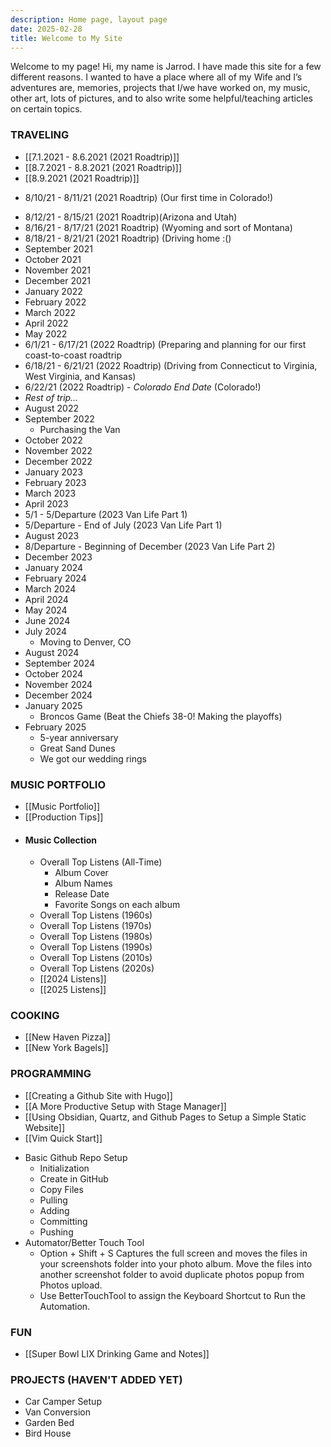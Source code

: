 ```yaml
---
description: Home page, layout page
date: 2025-02-28
title: Welcome to My Site
---
```

Welcome to my page! Hi, my name is Jarrod. I have made this site for a few different reasons. I wanted to have a place where all of my Wife and I’s adventures are, memories, projects that I/we have worked on, my music, other art, lots of pictures, and to also write some helpful/teaching articles on certain topics.
### TRAVELING
* [[7.1.2021 - 8.6.2021 (2021 Roadtrip)]]
* [[8.7.2021 - 8.8.2021 (2021 Roadtrip)]] 
* [[8.9.2021 (2021 Roadtrip)]] 
- 8/10/21 - 8/11/21 (2021 Roadtrip) (Our first time in Colorado!)
* 8/12/21 - 8/15/21 (2021 Roadtrip)(Arizona and Utah)
* 8/16/21 - 8/17/21 (2021 Roadtrip) (Wyoming and sort of Montana)
* 8/18/21 - 8/21/21 (2021 Roadtrip) (Driving home :()
* September 2021
* October 2021
* November 2021
* December 2021
* January 2022
* February 2022
* March 2022
* April 2022
* May 2022
* 6/1/21 - 6/17/21 (2022 Roadtrip) (Preparing and planning for our first coast-to-coast roadtrip
* 6/18/21 - 6/21/21 (2022 Roadtrip) (Driving from Connecticut to Virginia, West Virginia, and Kansas)
* 6/22/21 (2022 Roadtrip) - *Colorado End Date* (Colorado!)
* *Rest of trip…*
* August 2022
* September 2022
    * Purchasing the Van
* October 2022
* November 2022
* December 2022
* January 2023
* February 2023
* March 2023
* April 2023
* 5/1 - 5/Departure (2023 Van Life Part 1)
* 5/Departure - End of July (2023 Van Life Part 1)
* August 2023
* 8/Departure - Beginning of December (2023 Van Life Part 2)
* December 2023
* January 2024
* February 2024
* March 2024
* April 2024
* May 2024
* June 2024
* July 2024
	* Moving to Denver, CO
* August 2024
* September 2024
* October 2024
* November 2024
* December 2024
* January 2025
	* Broncos Game (Beat the Chiefs 38-0! Making the playoffs)
* February 2025
	* 5-year anniversary
	* Great Sand Dunes
	* We got our wedding rings
### MUSIC PORTFOLIO
* [[Music Portfolio]]
* [[Production Tips]]
* #### Music Collection
	* Overall Top Listens (All-Time)
		* Album Cover	
		* Album Names
		* Release Date
		* Favorite Songs on each album
	* Overall Top Listens (1960s)
	* Overall Top Listens (1970s)
	* Overall Top Listens (1980s)
	* Overall Top Listens (1990s)
	* Overall Top Listens (2010s)
	* Overall Top Listens (2020s)
	* [[2024 Listens]]
	* [[2025 Listens]]
### COOKING
* [[New Haven Pizza]]
* [[New York Bagels]]
### PROGRAMMING
- [[Creating a Github Site with Hugo]]
- [[A More Productive Setup with Stage Manager]]
- [[Using Obsidian, Quartz, and Github Pages to Setup a Simple Static Website]]
- [[Vim Quick Start]]
* Basic Github Repo Setup
    * Initialization
    * Create in GitHub
    * Copy Files
    * Pulling
    * Adding
    * Committing
    * Pushing
* Automator/Better Touch Tool
	* Option + Shift + S Captures the full screen and moves the files in your screenshots folder into your photo album. Move the files into another screenshot folder to avoid duplicate photos popup from Photos upload.
    * Use BetterTouchTool to assign the Keyboard Shortcut to Run the Automation.
### FUN
- [[Super Bowl LIX Drinking Game and Notes]]
### PROJECTS (HAVEN'T ADDED YET)
* Car Camper Setup
* Van Conversion
* Garden Bed
* Bird House

